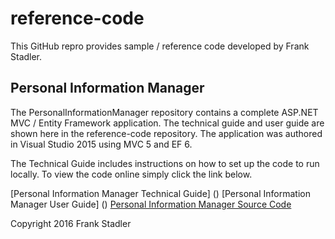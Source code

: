 # reference-code


This GitHub repro provides sample / reference code developed by Frank Stadler.

## Personal Information Manager

The PersonalInformationManager repository contains a complete ASP.NET MVC / Entity Framework application.  The technical guide and user guide are shown here in the reference-code repository. The application was authored in Visual Studio 2015 using MVC 5 and EF 6.

The Technical Guide includes instructions on how to set up the code to run locally.  To view the code online simply click the link below.

[Personal Information Manager Technical Guide] ()
[Personal Information Manager User Guide] ()
[Personal Information Manager Source Code](https://github.com/FrankStadler/PersonalInformationManager)




Copyright 2016 Frank Stadler
